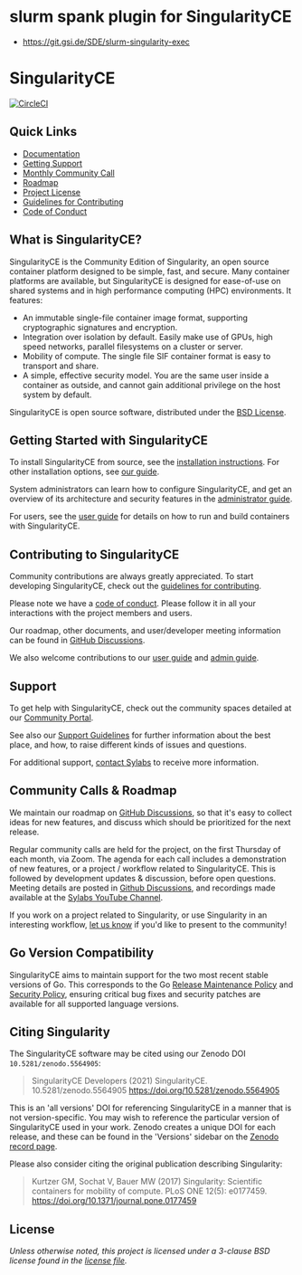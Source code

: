 # slurm spank plugin for SingularityCE
- https://git.gsi.de/SDE/slurm-singularity-exec
# SingularityCE

[![CircleCI](https://circleci.com/gh/sylabs/singularity/tree/main.svg?style=svg)](https://circleci.com/gh/sylabs/singularity/tree/main)

## Quick Links

- [Documentation](https://www.sylabs.io/docs/)
- [Getting Support](#support)
- [Monthly Community Call](https://github.com/sylabs/singularity/discussions/categories/community-call)
- [Roadmap](https://github.com/sylabs/singularity/discussions/categories/roadmap)
- [Project License](LICENSE.md)
- [Guidelines for Contributing](CONTRIBUTING.md)
- [Code of Conduct](CODE_OF_CONDUCT.md)

## What is SingularityCE?

SingularityCE is the Community Edition of Singularity, an open source container
platform designed to be simple, fast, and secure. Many container platforms are
available, but SingularityCE is designed for ease-of-use on shared systems and in
high performance computing (HPC) environments. It features:

- An immutable single-file container image format, supporting cryptographic
  signatures and encryption.
- Integration over isolation by default. Easily make use of GPUs, high speed
  networks, parallel filesystems on a cluster or server.
- Mobility of compute. The single file SIF container format is easy to transport
  and share.
- A simple, effective security model. You are the same user inside a container
  as outside, and cannot gain additional privilege on the host system by
  default.

SingularityCE is open source software, distributed under the [BSD License](LICENSE.md).

## Getting Started with SingularityCE

To install SingularityCE from source, see the
[installation instructions](INSTALL.md). For other installation options, see
[our guide](https://www.sylabs.io/guides/latest/admin-guide/).

System administrators can learn how to configure SingularityCE, and get an
overview of its architecture and security features in the
[administrator guide](https://www.sylabs.io/guides/latest/admin-guide/).

For users, see the [user guide](https://www.sylabs.io/guides/latest/user-guide/)
for details on how to run and build containers with SingularityCE.

## Contributing to SingularityCE

Community contributions are always greatly appreciated. To start developing
SingularityCE, check out the [guidelines for contributing](CONTRIBUTING.md).

Please note we have a [code of conduct](CODE_OF_CONDUCT.md). Please follow it in
all your interactions with the project members and users.

Our roadmap, other documents, and user/developer meeting information can be
found in [GitHub Discussions](https://github.com/sylabs/singularity/discussions/).

We also welcome contributions to our
[user guide](https://github.com/sylabs/singularity-userdocs) and
[admin guide](https://github.com/sylabs/singularity-admindocs).

## Support

To get help with SingularityCE, check out the community spaces detailed at our
[Community Portal](https://sylabs.io/singularity#community).

See also our [Support Guidelines](SUPPORT.md) for further information about the
best place, and how, to raise different kinds of issues and questions.

For additional support, [contact Sylabs](https://sylabs.io/contact-us) to receive
more information.

## Community Calls & Roadmap

We maintain our roadmap on [GitHub
Discussions](https://github.com/sylabs/singularity/discussions/categories/roadmap),
so that it's easy to collect ideas for new features, and discuss which should be
prioritized for the next release.

Regular community calls are held for the project, on the first Thursday of each
month, via Zoom. The agenda for each call includes a demonstration of new
features, or a project / workflow related to SingularityCE. This is followed by
development updates & discussion, before open questions. Meeting details are
posted in [Github
Discussions](https://github.com/sylabs/singularity/discussions/categories/community-call),
and recordings made available at the [Sylabs YouTube
Channel](https://www.youtube.com/c/SylabsInc/videos).

If you work on a project related to Singularity, or use Singularity in an
interesting workflow, [let us know](mailto:community@sylabs.io) if you'd like to
present to the community!

## Go Version Compatibility

SingularityCE aims to maintain support for the two most recent stable versions
of Go. This corresponds to the Go
[Release Maintenance Policy](https://github.com/golang/go/wiki/Go-Release-Cycle#release-maintenance)
and [Security Policy](https://golang.org/security), ensuring critical bug
fixes and security patches are available for all supported language versions.

## Citing Singularity

The SingularityCE software may be cited using our Zenodo DOI `10.5281/zenodo.5564905`:

> SingularityCE Developers (2021) SingularityCE. 10.5281/zenodo.5564905
> <https://doi.org/10.5281/zenodo.5564905>

This is an 'all versions' DOI for referencing SingularityCE in a manner that is
not version-specific. You may wish to reference the particular version of
SingularityCE used in your work. Zenodo creates a unique DOI for each release,
and these can be found in the 'Versions' sidebar on the [Zenodo record page](https://doi.org/10.5281/zenodo.5564905).

Please also consider citing the original publication describing Singularity:

> Kurtzer GM, Sochat V, Bauer MW (2017) Singularity: Scientific containers for
> mobility of compute. PLoS ONE 12(5): e0177459.
> <https://doi.org/10.1371/journal.pone.0177459>

## License

_Unless otherwise noted, this project is licensed under a 3-clause BSD license
found in the [license file](LICENSE.md)._
